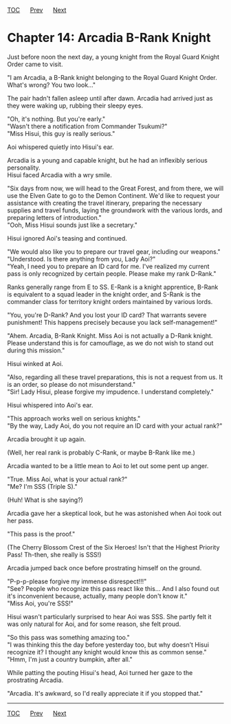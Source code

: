 [TOC](../readme.md)&nbsp;&nbsp;&nbsp;&nbsp;&nbsp;&nbsp;[Prev](Section_0013.md)&nbsp;&nbsp;&nbsp;&nbsp;&nbsp;&nbsp;[Next](Section_0015.md)



# Chapter 14: Arcadia B-Rank Knight

Just before noon the next day, a young knight from the Royal Guard
Knight Order came to visit.  
  
"I am Arcadia, a B-Rank knight belonging to the Royal Guard Knight
Order. What's wrong? You two look..."  
  
The pair hadn't fallen asleep until after dawn. Arcadia had arrived just
as they were waking up, rubbing their sleepy eyes.  
  
"Oh, it's nothing. But you're early."  
"Wasn't there a notification from Commander Tsukumi?"  
"Miss Hisui, this guy is really serious."  
  
Aoi whispered quietly into Hisui's ear.  
  
Arcadia is a young and capable knight, but he had an inflexibly serious
personality.  
Hisui faced Arcadia with a wry smile.  
  
"Six days from now, we will head to the Great Forest, and from there, we
will use the Elven Gate to go to the Demon Continent. We'd like to
request your assistance with creating the travel itinerary, preparing
the necessary supplies and travel funds, laying the groundwork with the
various lords, and preparing letters of introduction."  
"Ooh, Miss Hisui sounds just like a secretary."  
  
Hisui ignored Aoi's teasing and continued.  
  
"We would also like you to prepare our travel gear, including our
weapons."  
"Understood. Is there anything from you, Lady Aoi?"  
"Yeah, I need you to prepare an ID card for me. I've realized my current
pass is only recognized by certain people. Please make my rank
D-Rank."  
  
Ranks generally range from E to SS. E-Rank is a knight apprentice,
B-Rank is equivalent to a squad leader in the knight order, and S-Rank
is the commander class for territory knight orders maintained by various
lords.  
  
"You, you're D-Rank? And you lost your ID card? That warrants severe
punishment! This happens precisely because you lack self-management!"  
  
"Ahem. Arcadia, B-Rank Knight. Miss Aoi is not actually a D-Rank knight.
Please understand this is for camouflage, as we do not wish to stand out
during this mission."  
  
Hisui winked at Aoi.  
  
"Also, regarding all these travel preparations, this is not a request
from us. It is an order, so please do not misunderstand."  
"Sir! Lady Hisui, please forgive my impudence. I understand
completely."  
  
Hisui whispered into Aoi's ear.  
  
"This approach works well on serious knights."  
"By the way, Lady Aoi, do you not require an ID card with your actual
rank?"  
  
Arcadia brought it up again.  
  
(Well, her real rank is probably C-Rank, or maybe B-Rank like me.)  
  
Arcadia wanted to be a little mean to Aoi to let out some pent up
anger.  
  
"True. Miss Aoi, what is your actual rank?"  
"Me? I'm SSS (Triple S)."  
  
(Huh! What is she saying?)  
  
Arcadia gave her a skeptical look, but he was astonished when Aoi took
out her pass.  
  
"This pass is the proof."  
  
(The Cherry Blossom Crest of the Six Heroes! Isn't that the Highest
Priority Pass! Th-then, she really is SSS!)  
  
Arcadia jumped back once before prostrating himself on the ground.  
  
"P-p-p-please forgive my immense disrespect!!!"  
"See? People who recognize this pass react like this... And I also found
out it's inconvenient because, actually, many people don't know it."  
"Miss Aoi, you're SSS!"  
  
Hisui wasn't particularly surprised to hear Aoi was SSS. She partly felt
it was only natural for Aoi, and for some reason, she felt proud.  
  
"So this pass was something amazing too."  
"I was thinking this the day before yesterday too, but why doesn’t Hisui
recognize it? I thought any knight would know this as common sense."  
"Hmm, I'm just a country bumpkin, after all."  
  
While patting the pouting Hisui's head, Aoi turned her gaze to the
prostrating Arcadia.  
  
"Arcadia. It's awkward, so I'd really appreciate it if you stopped
that."  
  
  
  


---
[TOC](../readme.md)&nbsp;&nbsp;&nbsp;&nbsp;&nbsp;&nbsp;[Prev](Section_0013.md)&nbsp;&nbsp;&nbsp;&nbsp;&nbsp;&nbsp;[Next](Section_0015.md)

